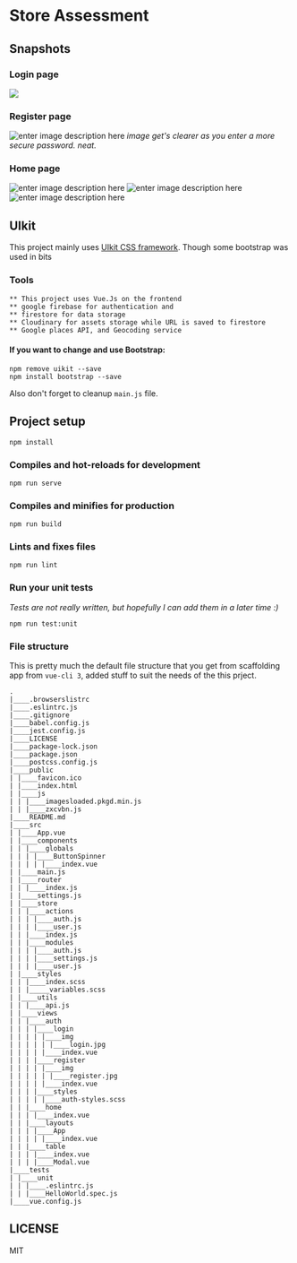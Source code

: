 
# Store Assessment


## Snapshots
### Login page
![](https://i.imgur.com/DWpiAeP.jpg)
### Register page

![enter image description here](https://i.imgur.com/fixDwai.png)
*image get's clearer as you enter a more secure password. neat.*
### Home page
![enter image description here](https://res.cloudinary.com/jugunu/image/upload/v1628607215/Screenshot_2021-08-10_at_14.24.43.png)
![enter image description here](https://res.cloudinary.com/jugunu/image/upload/v1628607215/Screenshot_2021-08-10_at_14.24.43.png)
![enter image description here](https://res.cloudinary.com/jugunu/image/upload/v1628607215/Screenshot_2021-08-10_at_14.26.39.png)

## UIkit
This project mainly uses [UIkit CSS framework](https://getuikit.com/). Though some bootstrap was used in bits

### Tools

```
** This project uses Vue.Js on the frontend
** google firebase for authentication and 
** firestore for data storage
** Cloudinary for assets storage while URL is saved to firestore
** Google places API, and Geocoding service
```

#### If you want to change and use Bootstrap:
```
npm remove uikit --save
npm install bootstrap --save
```
Also don't forget to cleanup `main.js` file.

## Project setup

```
npm install
```

  

### Compiles and hot-reloads for development

```
npm run serve
```

  

### Compiles and minifies for production

```
npm run build
```

  

### Lints and fixes files

```
npm run lint
```
### Run your unit tests
*Tests are not really written, but hopefully I can add them in a later time :)*
```
npm run test:unit
```
### File structure
This is pretty much the default file structure that you get from scaffolding app from `vue-cli 3`, added stuff to suit the needs of the this prject.
```
.
|____.browserslistrc
|____.eslintrc.js
|____.gitignore
|____babel.config.js
|____jest.config.js
|____LICENSE
|____package-lock.json
|____package.json
|____postcss.config.js
|____public
| |____favicon.ico
| |____index.html
| |____js
| | |____imagesloaded.pkgd.min.js
| | |____zxcvbn.js
|____README.md
|____src
| |____App.vue
| |____components
| | |____globals
| | | |____ButtonSpinner
| | | | |____index.vue
| |____main.js
| |____router
| | |____index.js
| |____settings.js
| |____store
| | |____actions
| | | |____auth.js
| | | |____user.js
| | |____index.js
| | |____modules
| | | |____auth.js
| | | |____settings.js
| | | |____user.js
| |____styles
| | |____index.scss
| | |_____variables.scss
| |____utils
| | |____api.js
| |____views
| | |____auth
| | | |____login
| | | | |____img
| | | | | |____login.jpg
| | | | |____index.vue
| | | |____register
| | | | |____img
| | | | | |____register.jpg
| | | | |____index.vue
| | | |____styles
| | | | |____auth-styles.scss
| | |____home
| | | |____index.vue
| | |____layouts
| | | |____App
| | | | |____index.vue
| | |____table
| | | |____index.vue
| | | |____Modal.vue
|____tests
| |____unit
| | |____.eslintrc.js
| | |____HelloWorld.spec.js
|____vue.config.js

```

## LICENSE
MIT
